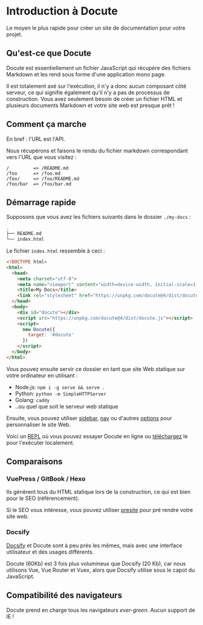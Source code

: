 # Introduction à Docute

Le moyen le plus rapide pour créer un site de documentation pour votre projet.

## Qu'est-ce que Docute

Docute est essentiellement un fichier JavaScript qui récupère des fichiers Markdown et les rend sous forme d'une application mono page.

Il est totalement axé sur l'exécution, il n'y a donc aucun composant côté serveur, ce qui signifie également qu'il n'y a pas de processus de construction. Vous avez seulement besoin de créer un fichier HTML et plusieurs documents Markdown et votre site web est presque prêt !

## Comment ça marche

En bref : l'URL est l'API.

Nous récupérons et faisons le rendu du fichier markdown correspondant vers l'URL que vous visitez :

```
/         => /README.md
/foo      => /foo.md
/foo/     => /foo/README.md
/foo/bar  => /foo/bar.md
```

## Démarrage rapide

Supposons que vous avez les fichiers suivants dans le dossier `./my-docs` :

```bash
.
├── README.md
└── index.html
```

Le fichier `index.html` ressemble à ceci :

```html {highlight:[7,'10-16']}
<!DOCTYPE html>
<html>
  <head>
    <meta charset="utf-8">
    <meta name="viewport" content="width=device-width, initial-scale=1, shrink-to-fit=no">
    <title>My Docs</title>
    <link rel="stylesheet" href="https://unpkg.com/docute@4/dist/docute.css">
  </head>
  <body>
    <div id="docute"></div>
    <script src="https://unpkg.com/docute@4/dist/docute.js"></script>
    <script>
      new Docute({
        target: '#docute'
      })
    </script>
  </body>
</html>
```

Vous pouvez ensuite servir ce dossier en tant que site Web statique sur votre ordinateur en utilisant :

- Node.js: `npm i -g serve && serve .`
- Python: `python -m SimpleHTTPServer`
- Golang: `caddy`
- ..ou quel que soit le serveur web statique

Ensuite, vous pouvez utiliser [sidebar](./options.md#sidebar), [nav](./options.md#nav) ou d'autres [options](./options.md) pour personnaliser le site Web.

Voici un [REPL](https://repl.it/@egoist/docute-starter) où vous pouvez essayer Docute en ligne ou [téléchargez](https://repl.it/@egoist/docute-starter.zip) le pour l'exécuter localement.

## Comparaisons

### VuePress / GitBook / Hexo

Ils génèrent tous du HTML statique lors de la construction, ce qui est bien pour le SEO (référencement).

Si le SEO vous intéresse, vous pouvez utiliser [presite](https://github.com/egoist/presite) pour pré rendre votre site web.

### Docsify

[Docsify](https://docsify.js.org/#/) et Docute sont à peu près les mêmes, mais avec une interface utilisateur et des usages différents.

Docute (60Kb) est 3 fois plus volumineux que Docsify (20 Kb), car nous utilisons Vue, Vue Router et Vuex, alors que Docsify utilise sous le capot du JavaScript.

## Compatibilité des navigateurs

Docute prend en charge tous les navigateurs _ever-green_. Aucun support de IE !
